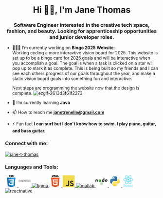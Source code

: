 <h1 align="center">Hi 👋🏽, I'm Jane Thomas</h1>
<h3 align="center">Software Engineer interested in the creative tech space, fashion, and beauty. Looking for apprenticeship opportunities and junior developer roles.</h3>

- 👩🏽‍💻 I’m currently working on **Bingo 2025 Website**:
 <br> Working coding a more interavtive vision board for 2025. This website is set up to be a bingo card for 2025 goals and will be interactive when you accomplish a goal. The goal is when a task is clicked on a star will pop up to mark it as complete. This is being built so my friends and I can see each others progress of our goals throughout the year, and make a static vision board goals into something fun and interactive.

    Next steps are programming the website now that the design is complete.
    ![ezgif-2613d3f61f2273](https://github.com/user-attachments/assets/8961ff2f-a4f2-4090-91ab-2076b2062383)


- 🌱 I’m currently learning **Java**

- 📫 How to reach me **janetrenelle@gmail.com**

- ⚡ Fun fact **I can surf but I don't know how to swim. I play piano, guitar, and bass guitar.**

<h3 align="left">Connect with me:</h3>
<p align="left">
<a href="https://linkedin.com/in/jane-t-thomas" target="blank"><img align="center" src="https://raw.githubusercontent.com/rahuldkjain/github-profile-readme-generator/master/src/images/icons/Social/linked-in-alt.svg" alt="jane-t-thomas" height="30" width="40" /></a>
</p>

<h3 align="left">Languages and Tools:</h3>
<p align="left"> <a href="https://www.w3schools.com/css/" target="_blank" rel="noreferrer"> <img src="https://raw.githubusercontent.com/devicons/devicon/master/icons/css3/css3-original-wordmark.svg" alt="css3" width="40" height="40"/> </a> <a href="https://expressjs.com" target="_blank" rel="noreferrer"> <img src="https://raw.githubusercontent.com/devicons/devicon/master/icons/express/express-original-wordmark.svg" alt="express" width="40" height="40"/> </a> <a href="https://www.figma.com/" target="_blank" rel="noreferrer"> <img src="https://www.vectorlogo.zone/logos/figma/figma-icon.svg" alt="figma" width="40" height="40"/> </a> <a href="https://www.w3.org/html/" target="_blank" rel="noreferrer"> <img src="https://raw.githubusercontent.com/devicons/devicon/master/icons/html5/html5-original-wordmark.svg" alt="html5" width="40" height="40"/> </a> <a href="https://developer.mozilla.org/en-US/docs/Web/JavaScript" target="_blank" rel="noreferrer"> <img src="https://raw.githubusercontent.com/devicons/devicon/master/icons/javascript/javascript-original.svg" alt="javascript" width="40" height="40"/> </a> <a href="https://www.mathworks.com/" target="_blank" rel="noreferrer"> <img src="https://upload.wikimedia.org/wikipedia/commons/2/21/Matlab_Logo.png" alt="matlab" width="40" height="40"/> </a> <a href="https://nodejs.org" target="_blank" rel="noreferrer"> <img src="https://raw.githubusercontent.com/devicons/devicon/master/icons/nodejs/nodejs-original-wordmark.svg" alt="nodejs" width="40" height="40"/> </a> <a href="https://www.python.org" target="_blank" rel="noreferrer"> <img src="https://raw.githubusercontent.com/devicons/devicon/master/icons/python/python-original.svg" alt="python" width="40" height="40"/> </a> <a href="https://reactjs.org/" target="_blank" rel="noreferrer"> <img src="https://raw.githubusercontent.com/devicons/devicon/master/icons/react/react-original-wordmark.svg" alt="react" width="40" height="40"/> </a> <a href="https://reactnative.dev/" target="_blank" rel="noreferrer"> <img src="https://reactnative.dev/img/header_logo.svg" alt="reactnative" width="40" height="40"/> </a> </p>

